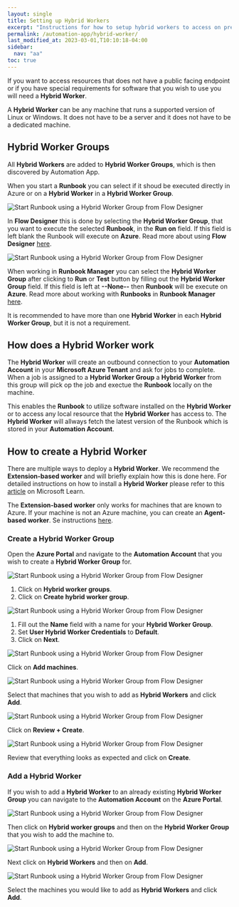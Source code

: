 ```yaml
---
layout: single
title: Setting up Hybrid Workers
excerpt: "Instructions for how to setup hybrid workers to access on premise resources"
permalink: /automation-app/hybrid-worker/
last_modified_at: 2023-03-01,T10:10:18-04:00
sidebar:
  nav: "aa"
toc: true
---
```


If you want to access resources that does not have a public facing endpoint or if you have special requirements for software that you wish to use you will need a **Hybrid Worker**.

A **Hybrid Worker** can be any machine that runs a supported version of Linux or Windows. It does not have to be a server and it does not have to be a dedicated machine.

## Hybrid Worker Groups

All **Hybrid Workers** are added to **Hybrid Worker Groups**, which is then discovered by Automation App. 

When you start a **Runbook** you can select if it shoud be executed directly in Azure or on a **Hybrid Worker** in a **Hybrid Worker Group**.

![Start Runbook using a Hybrid Worker Group from Flow Designer](/assets/images/x_autps_azure_auto_hybrid-worker0.webp)

In **Flow Designer** this is done by selecting the **Hybrid Worker Group**, that you want to execute the selected **Runbook**, in the **Run on** field. If this field is left blank the Runbook will execute on **Azure**. Read more about using **Flow Designer** [here](/automation-app/flow-designer/).

![Start Runbook using a Hybrid Worker Group from Flow Designer](/assets/images/x_autps_azure_auto_hybrid-worker1.webp)

When working in **Runbook Manager** you can select the **Hybrid Worker Group** after clicking to **Run** or **Test** button by filling out the **Hybrid Worker Group** field. If this field is left at **--None--** then **Runbook** will be execute on **Azure**. Read more about working with **Runbooks** in **Runbook Manager** [here](/automation-app/runbooks/).

It is recommended to have more than one **Hybrid Worker** in each **Hybrid Worker Group**, but it is not a requirement.

## How does a Hybrid Worker work

The **Hybrid Worker** will create an outbound connection to your **Automation Account** in your **Microsoft Azure Tenant** and ask for jobs to complete. When a job is assigned to a **Hybrid Worker Group** a **Hybrid Worker** from this group will pick op the job and exectue the **Runbook** locally on the machine.

This enables the **Runbook** to utilize software installed on the **Hybrid Worker** or to access any local resource that the **Hybrid Worker** has access to. The **Hybrid Worker** will allways fetch the latest version of the Runbook which is stored in your **Automation Account**.

## How to create a Hybrid Worker

There are multiple ways to deploy a **Hybrid Worker**. We recommend the **Extension-based worker** and will briefly explain how this is done here. For detailed instructions on how to install a **Hybrid Worker** please refer to this [article](https://learn.microsoft.com/en-us/azure/automation/extension-based-hybrid-runbook-worker-install) on Microsoft Learn.

The **Extension-based worker** only works for machines that are known to Azure. If your machine is not an Azure machine, you can create an **Agent-based worker**. Se instructions [here](https://learn.microsoft.com/en-us/azure/automation/automation-windows-hrw-install).

### Create a Hybrid Worker Group

Open the **Azure Portal** and navigate to the **Automation Account** that you wish to create a **Hybrid Worker Group** for.

![Start Runbook using a Hybrid Worker Group from Flow Designer](/assets/images/x_autps_azure_auto_hybrid-worker2.webp)

1. Click on **Hybrid worker groups**.
2. Click on **Create hybrid worker group**.

![Start Runbook using a Hybrid Worker Group from Flow Designer](/assets/images/x_autps_azure_auto_hybrid-worker6.webp)

1. Fill out the **Name** field with a name for your **Hybrid Worker Group**.
2. Set **User Hybrid Worker Credentials** to **Default**.
3. Click on **Next**.

![Start Runbook using a Hybrid Worker Group from Flow Designer](/assets/images/x_autps_azure_auto_hybrid-worker3.webp)

Click on **Add machines**.

![Start Runbook using a Hybrid Worker Group from Flow Designer](/assets/images/x_autps_azure_auto_hybrid-worker4.webp)

Select that machines that you wish to add as **Hybrid Workers** and click **Add**.

![Start Runbook using a Hybrid Worker Group from Flow Designer](/assets/images/x_autps_azure_auto_hybrid-worker5.webp)

Click on **Review + Create**.

![Start Runbook using a Hybrid Worker Group from Flow Designer](/assets/images/x_autps_azure_auto_hybrid-worker7.webp)

Review that everything looks as expected and click on **Create**.

### Add a Hybrid Worker

If you wish to add a **Hybrid Worker** to an already existing **Hybrid Worker Group** you can navigate to the **Automation Account** on the **Azure Portal**.

![Start Runbook using a Hybrid Worker Group from Flow Designer](/assets/images/x_autps_azure_auto_hybrid-worker8.webp)

Then click on **Hybrid worker groups** and then on the **Hybrid Worker Group** that you wish to add the machine to.

![Start Runbook using a Hybrid Worker Group from Flow Designer](/assets/images/x_autps_azure_auto_hybrid-worker9.webp)

Next click on **Hybrid Workers** and then on **Add**.

![Start Runbook using a Hybrid Worker Group from Flow Designer](/assets/images/x_autps_azure_auto_hybrid-worker10.webp)

Select the machines you would like to add as **Hybrid Workers** and click **Add**.